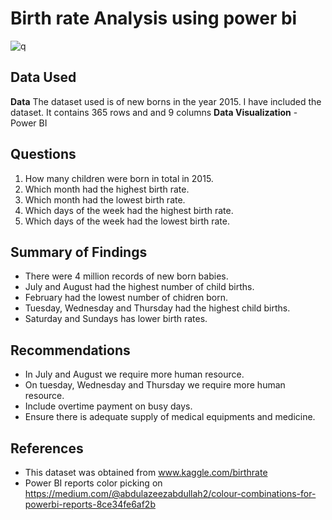 # Birth rate Analysis using power bi

![q](https://github.com/allan-pg/birth_rate/assets/62595869/2c597aa1-f4e3-4f2a-9773-eccc2f0b1e53)

## Data Used
**Data** The dataset used is of new borns in the year 2015. I have included the dataset.
It contains 365 rows and and 9 columns
**Data Visualization** - Power BI

## Questions
1. How many children were born in total in 2015.
2. Which month had the highest birth rate.
3. Which month had the lowest birth rate.
4. Which days of the week had the highest birth rate.
5. Which days of the week had the lowest birth rate.

## Summary of Findings
- There were 4 million records of new born babies.
- July and August had the highest number of child births.
- February had the lowest number of chidren born.
- Tuesday, Wednesday and Thursday had the highest child births.
- Saturday and Sundays has lower birth rates.

## Recommendations
- In July and August we require more human resource.
- On tuesday, Wednesday and Thursday we require more human resource.
- Include overtime payment on busy days.
- Ensure there is adequate supply of medical equipments and medicine.

 ## References
 - This dataset was obtained from www.kaggle.com/birthrate 
- Power BI reports color picking on https://medium.com/@abdulazeezabdullah2/colour-combinations-for-powerbi-reports-8ce34fe6af2b
